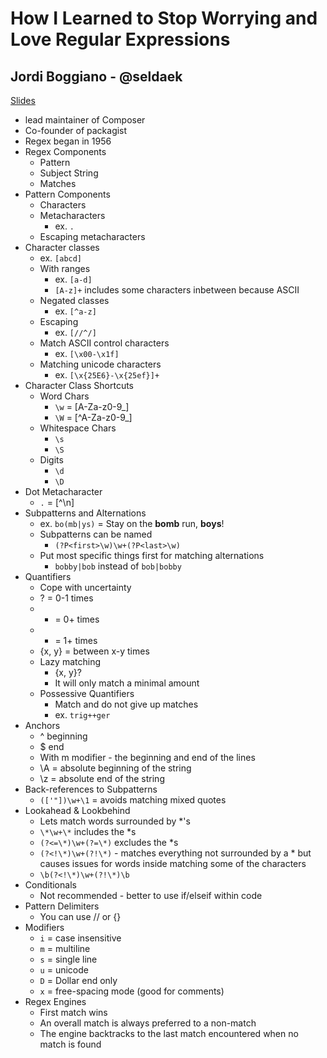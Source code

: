 # How I Learned to Stop Worrying and Love Regular Expressions
## Jordi Boggiano - @seldaek
[Slides](http://slides.seld.be/?file=2017-10-24+How+I+learned+to+stop+worrying+and+love+Regular+Expressions.html)
- lead maintainer of Composer
- Co-founder of packagist
- Regex began in 1956
- Regex Components
    - Pattern
    - Subject String
    - Matches
- Pattern Components
    - Characters
    - Metacharacters
        - ex. `.`
    - Escaping metacharacters
- Character classes
    - ex. `[abcd]`
    - With ranges
        - ex. `[a-d]`
        - `[A-z]+` includes some characters inbetween because ASCII
    - Negated classes
        - ex. `[^a-z]`
    - Escaping
        - ex. `[//^/]`
    - Match ASCII control characters
        - ex. `[\x00-\x1f]`
    - Matching unicode characters
        - ex. `[\x{25E6}-\x{25ef}]+`
- Character Class Shortcuts
    - Word Chars
        - `\w` = [A-Za-z0-9_]
        - `\W` = [^A-Za-z0-9_]
    - Whitespace Chars
        - `\s`
        - `\S`
    - Digits
        - `\d`
        - `\D`
- Dot Metacharacter
    - `.` = [^\n]
- Subpatterns and Alternations
    - ex. `bo(mb|ys)` = Stay on the __bomb__ run, __boys__!
    - Subpatterns can be named
        - `(?P<first>\w)\w+(?P<last>\w)`
    - Put most specific things first for matching alternations
        - `bobby|bob` instead of `bob|bobby`
- Quantifiers
    - Cope with uncertainty
    - ? = 0-1 times
    - * = 0+ times
    - + = 1+ times
    - {x, y} = between x-y times
    - Lazy matching
        - {x, y}?
        - It will only match a minimal amount
    - Possessive Quantifiers
        - Match and do not give up matches
        - ex. `trig++ger`
- Anchors
    - ^ beginning
    - $ end
    - With m modifier - the beginning and end of the lines
    - \A = absolute beginning of the string
    - \z = absolute end of the string
- Back-references to Subpatterns
    - `(['"])\w+\1` = avoids matching mixed quotes
- Lookahead & Lookbehind
    - Lets match words surrounded by *'s
    - `\*\w+\*` includes the *s
    - `(?<=\*)\w+(?=\*)` excludes the *s
    - `(?<!\*)\w+(?!\*)` - matches everything not surrounded by a * but causes issues for words inside matching some of the characters
    - `\b(?<!\*)\w+(?!\*)\b`
- Conditionals
    - Not recommended - better to use if/elseif within code
- Pattern Delimiters
    - You can use // or {}
- Modifiers
    - `i` = case insensitive
    - `m` = multiline
    - `s` = single line
    - `u` = unicode
    - `D` = Dollar end only
    - `x` = free-spacing mode (good for comments)
- Regex Engines
    - First match wins
    - An overall match is always preferred to a non-match
    - The engine backtracks to the last match encountered when no match is found
